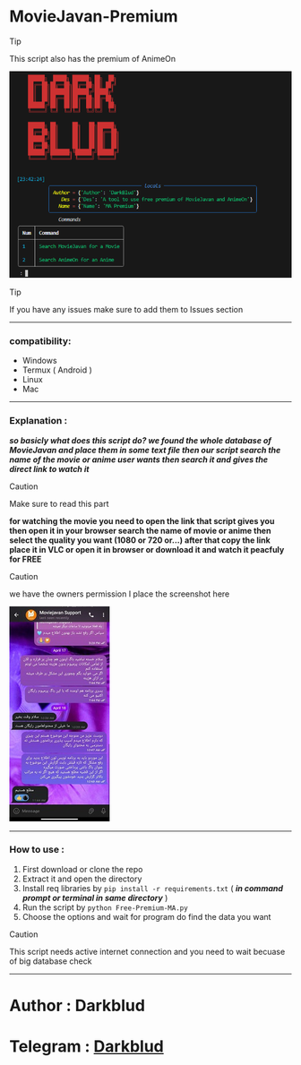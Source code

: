 # MovieJavan-Premium

> [!TIP]
> This script also has the premium of AnimeOn 


![screenshot of script](database/image.png)

> [!TIP]
> If you have any issues make sure to add them to Issues section
--------------------------------------------------------
### compatibility:
   - Windows
   - Termux ( Android )
   - Linux
   - Mac
--------------------------------------
### Explanation :
***so basicly what does this script do? we found the whole database of MovieJavan and place them in some text file then our script search the name of the movie or anime user wants then search it and gives the direct link to watch it***
> [!caution]
> Make sure to read this part

**for watching the movie you need to open the link that script gives you then open it in your browser search the name of movie or anime then select the quality you want (1080 or 720 or...) after that copy the link place it in VLC or open it in browser or download it and watch it peacfuly for FREE**
> [!caution]
> we have the owners permission I place the screenshot here

![Permission of the owner of Movie Javan](database/per.png)


--------------------------------
### How to use : 
  1. First download or clone the repo
  2. Extract it and open the directory
  3. Install req libraries by ``` pip install -r requirements.txt ``` ( ***in command prompt or terminal in same directory*** )
  4. Run the script by ``` python Free-Premium-MA.py ```
  5. Choose the options and wait for program do find the data you want

> [!caution]
> This script needs active internet connection and you need to wait becuase of big database check
----------------------------------- 
# Author : Darkblud 
# Telegram : [Darkblud](https://t.me/darkblud)
